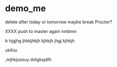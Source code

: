 # demo_me
delete after today or tomorrow maybe break Proctor?



XXXX push to master again nmbmn

b hjgjhg jhkkjhkjh kjhkjh
jhgj
kjhkjh







ukihiu



,mjhkjuioiuy
dsfgksjdfh
